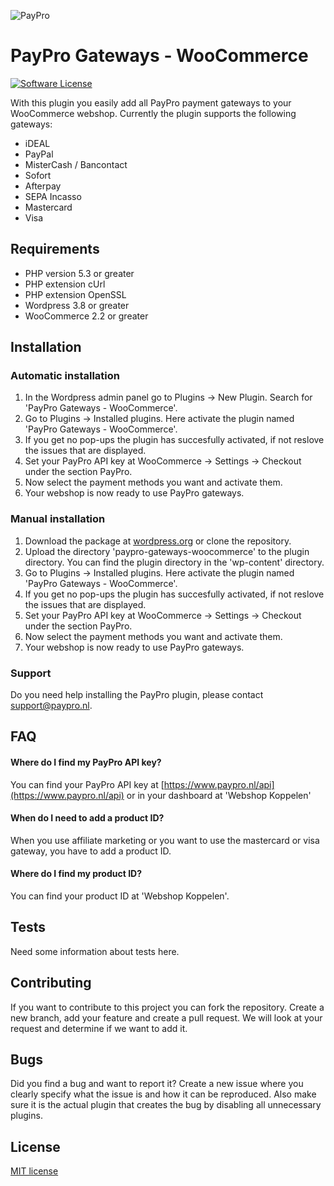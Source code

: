 ![PayPro](https://paypro.nl/images/logo-ie.png)
# PayPro Gateways - WooCommerce
[![Software License](https://img.shields.io/badge/license-MIT-brightgreen.svg?style=flat-square)](LICENSE.md)

With this plugin you easily add all PayPro payment gateways to your WooCommerce webshop. Currently the plugin supports the following gateways:

- iDEAL 
- PayPal
- MisterCash / Bancontact
- Sofort
- Afterpay
- SEPA Incasso
- Mastercard
- Visa


## Requirements

- PHP version 5.3 or greater
- PHP extension cUrl
- PHP extension OpenSSL
- Wordpress 3.8 or greater
- WooCommerce 2.2 or greater

## Installation

### Automatic installation
1. In the Wordpress admin panel go to Plugins -> New Plugin. Search for 'PayPro Gateways - WooCommerce'.
2. Go to Plugins -> Installed plugins. Here activate the plugin named 'PayPro Gateways - WooCommerce'.
3. If you get no pop-ups the plugin has succesfully activated, if not reslove the issues that are displayed.
4. Set your PayPro API key at WooCommerce -> Settings -> Checkout under the section PayPro.
5. Now select the payment methods you want and activate them.
6. Your webshop is now ready to use PayPro gateways.

### Manual installation
1. Download the package at [wordpress.org](https://wordpress.org/plugins/paypro-gateways-woocommerce) or clone the repository.
2. Upload the directory 'paypro-gateways-woocommerce' to the plugin directory. You can find the plugin directory in the 'wp-content' directory.
3. Go to Plugins -> Installed plugins. Here activate the plugin named 'PayPro Gateways - WooCommerce'.
4. If you get no pop-ups the plugin has succesfully activated, if not reslove the issues that are displayed.
5. Set your PayPro API key at WooCommerce -> Settings -> Checkout under the section PayPro.
6. Now select the payment methods you want and activate them.
7. Your webshop is now ready to use PayPro gateways.

### Support
Do you need help installing the PayPro plugin, please contact support@paypro.nl.

## FAQ

#### Where do I find my PayPro API key?
You can find your PayPro API key at [https://www.paypro.nl/api](https://www.paypro.nl/api) or in your dashboard at 'Webshop Koppelen'

#### When do I need to add a product ID?
When you use affiliate marketing or you want to use the mastercard or visa gateway, you have to add a product ID.

#### Where do I find my product ID?
You can find your product ID at 'Webshop Koppelen'.

## Tests
Need some information about tests here.

## Contributing
If you want to contribute to this project you can fork the repository. Create a new branch, add your feature and create a pull request. We will look at your request and determine if we want to add it.

## Bugs
Did you find a bug and want to report it? Create a new issue where you clearly specify what the issue is and how it can be reproduced. Also make sure it is the actual plugin that creates the bug by disabling all unnecessary plugins.

## License
[MIT license](http://opensource.org/licenses/MIT)
